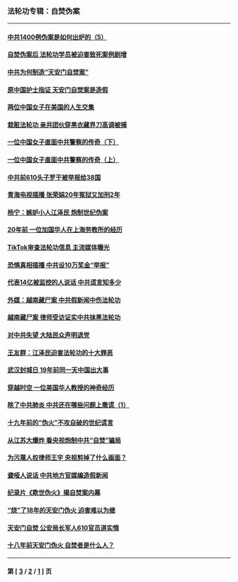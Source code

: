 ### 法轮功专辑：自焚伪案
---
#### [中共1400例伪案是如何出炉的（5）](../../pages/nf5562/n13226831.md?03240430) 
#### [自焚伪案后 法轮功学员被迫害致死案例剧增](../../pages/nf5562/n13190600.md?03240430) 
#### [中共为何制造“天安门自焚案”](../../pages/nf5562/n13183270.md?03240430) 
#### [原中国护士指证 天安门自焚案是造假](../../pages/nf5562/n13172289.md?03240430) 
#### [两位中国女子在美国的人生交集](../../pages/nf5562/n13156138.md?03240430) 
#### [栽赃法轮功 亲共团伙穿黑衣藏界刀高调被捕](../../pages/nf5562/n13073780.md?03240430) 
#### [一位中国女子直面中共警察的传奇（下）](../../pages/nf5562/n12989706.md?03240430) 
#### [一位中国女子直面中共警察的传奇（上）](../../pages/nf5562/n12985072.md?03240430) 
#### [中共前610头子罗干被举报给38国](../../pages/nf5562/n12975419.md?03240430) 
#### [青海电视插播 张荣娟20年冤狱又加刑2年](../../pages/nf5562/n12738166.md?03240430) 
#### [杨宁：嫉妒小人江泽民 炮制世纪伪案](../../pages/nf5562/n12724108.md?03240430) 
#### [20年前 一位加国华人在上海劳教所的经历](../../pages/nf5562/n12707932.md?03240430) 
#### [TikTok审查法轮功信息 主流媒体曝光](../../pages/nf5562/n12362336.md?03240430) 
#### [恐惧真相插播 中共设10万奖金“举报”](../../pages/nf5562/n12306396.md?03240430) 
#### [代表14亿被监控的人说话 中共谎言知多少](../../pages/nf5562/n12297484.md?03240430) 
#### [外媒：越南藏尸案 中共假新闻中伤法轮功](../../pages/nf5562/n12264411.md?03240430) 
#### [越南藏尸案 律师受访证实中共抹黑法轮功](../../pages/nf5562/n12261878.md?03240430) 
#### [对中共失望 大陆民众声明退党](../../pages/nf5562/n12187315.md?03240430) 
#### [王友群：江泽民迫害法轮功的十大罪恶](../../pages/nf5562/n12169074.md?03240430) 
#### [武汉封城日 19年前同一天中国出大事](../../pages/nf5562/n12150901.md?03240430) 
#### [穿越时空  一位美国华人教授的神奇经历](../../pages/nf5562/n12097460.md?03240430) 
#### [除了中共肺炎 中共还在哪些问题上撒谎（1）](../../pages/nf5562/n11955770.md?03240430) 
#### [十九年前的“伪火”不攻自破的世纪谎言](../../pages/nf5562/n11813238.md?03240430) 
#### [从江苏大爆炸 看央视炮制中共“自焚”骗局](../../pages/nf5562/n11140275.md?03240430) 
#### [为污蔑人权律师王宇 央视剪掉了什么画面？](../../pages/nf5562/n11130142.md?03240430) 
#### [聋哑人说话 中共地方官媒编造假新闻](../../pages/nf5562/n11006067.md?03240430) 
#### [纪录片《欺世伪火》揭自焚案内幕](../../pages/nf5562/n11002664.md?03240430) 
#### [“烧”了18年的天安门伪火 迫害难以为继](../../pages/nf5562/n10996660.md?03240430) 
#### [天安门自焚 公安局长军人610官员道实情](../../pages/nf5562/n10997098.md?03240430) 
#### [十八年前天安门伪火 自焚者是什么人？](../../pages/nf5562/n10996556.md?03240430) 

---
#### 第 [ [3](./3.md?03240430) / [2](./2.md?03240430) / [1](./1.md?03240430) ] 页
